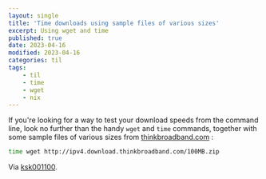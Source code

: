 ```yaml
---
layout: single
title: 'Time downloads using sample files of various sizes'
excerpt: Using wget and time
published: true
date: 2023-04-16
modified: 2023-04-16
categories: til
tags:
    - til
    - time
    - wget
    - nix
---
```


If you're looking for a way to test your download speeds from the command line,
look no further than the handy `wget` and `time` commands,
together with some sample files of various sizes from
[thinkbroadband.com](https://www.thinkbroadband.com/download)
:

```bash
time wget http://ipv4.download.thinkbroadband.com/100MB.zip
```

Via [ksk001100](https://github.com/ksk001100/ruget/blob/master/README.md#wget).

